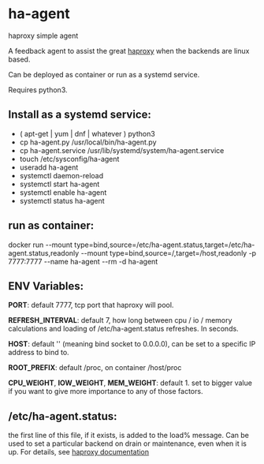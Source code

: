 # ha-agent
 haproxy simple agent

A feedback agent to assist the great [haproxy](https://haproxy.org) when the backends are linux based.

Can be deployed as container or run as a systemd service.

Requires python3.

 ## Install as a systemd service: 
- ( apt-get | yum | dnf | whatever ) python3
- cp ha-agent.py /usr/local/bin/ha-agent.py
- cp ha-agent.service /usr/lib/systemd/system/ha-agent.service
- touch /etc/sysconfig/ha-agent
- useradd ha-agent
- systemctl daemon-reload
- systemctl start ha-agent
- systemctl enable ha-agent
- systemctl status ha-agent

## run as container:
docker run --mount type=bind,source=/etc/ha-agent.status,target=/etc/ha-agent.status,readonly --mount type=bind,source=/,target=/host,readonly -p 7777:7777 --name ha-agent --rm -d ha-agent


## ENV Variables:

**PORT**: default 7777, tcp port that haproxy will pool.

**REFRESH_INTERVAL**: default 7, how long between cpu / io / memory calculations and loading of /etc/ha-agent.status refreshes. In seconds.

**HOST**: default '' (meaning bind socket to 0.0.0.0), can be set to a specific IP address to bind to.

**ROOT_PREFIX**: default /proc, on container /host/proc

**CPU_WEIGHT**, **IOW_WEIGHT**, **MEM_WEIGHT**: default 1. set to bigger value if you want to give more importance to any of those factors. 

## /etc/ha-agent.status:

the first line of this file, if it exists, is added to the load% message. Can be used to set a particular backend on drain or maintenance, even when it is up.
For details, see [haproxy documentation](http://cbonte.github.io/haproxy-dconv/2.3/configuration.html#5.2-agent-check)
